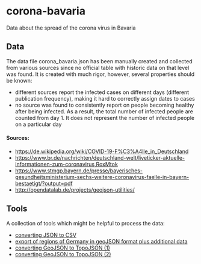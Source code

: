 # corona-bavaria
Data about the spread of the corona virus in Bavaria

## Data

The data file corona_bavaria.json has been manually created and collected from various sources since no official table with historic data on that level was found.
It is created with much rigor, however, several properties should be known:
- different sources report the infected cases on different days (different publication frequency), making it hard to correctly assign dates to cases
- no source was found to consistently report on people becoming healthy after being infected. As a result, the total number of infected people are counted from day 1. It does not represent the number of infected people on a particular day



#### Sources:
- https://de.wikipedia.org/wiki/COVID-19-F%C3%A4lle_in_Deutschland
- https://www.br.de/nachrichten/deutschland-welt/liveticker-aktuelle-informationen-zum-coronavirus,RoxMtok
- https://www.stmgp.bayern.de/presse/bayerisches-gesundheitsministerium-sechs-weitere-coronavirus-faelle-in-bayern-bestaetigt/?output=pdf
- http://opendatalab.de/projects/geojson-utilities/


## Tools

A collection of tools which might be helpful to process the data:

- [converting JSON to CSV](http://convertcsv.com/json-to-csv.htm)
- [export of regions of Germany in geoJSON format plus additional data](http://opendatalab.de/projects/geojson-utilities/)
- [converting GeoJSON to TopoJSON (1)](http://shancarter.github.io/distillery/)
- [converting GeoJSON to TopoJSON (2)](http://jeffpaine.github.io/geojson-topojson/)